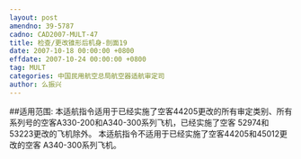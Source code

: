 ```yaml
---
layout: post
amendno: 39-5787
cadno: CAD2007-MULT-47
title: 检查/更改锥形后机身-剖面19
date: 2007-10-18 00:00:00 +0800
effdate: 2007-10-24 00:00:00 +0800
tag: MULT
categories: 中国民用航空总局航空器适航审定司
author: 么振兴
---
```


##适用范围:
本适航指令适用于已经实施了空客44205更改的所有审定类别、所有系列号的空客A330-200和A340-300系列飞机，已经实施了空客 52974和53223更改的飞机除外。
本适航指令不适用于已经实施了空客44205和45012更改的空客 A340-300系列飞机。

